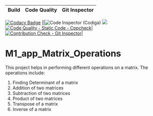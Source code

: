 |Build|Code Quality|Git Inspector|
|-----|------------|-------------|
[![Codacy Badge](https://api.codacy.com/project/badge/Grade/c123f12aeb004184bb298bcd2a6abbcb)](https://app.codacy.com/gh/Vatsal57/M1_app_matrixcal?utm_source=github.com&utm_medium=referral&utm_content=Vatsal57/M1_app_matrixcal&utm_campaign=Badge_Grade_Settings)
||![Code Inspector (Codiga)](https://api.codiga.io/project/30072/score/svg) ![](https://api.codiga.io/project/30072/status/svg) [![Code Quality - Static Code - Cppcheck](https://github.com/Vatsal57/M1_app_matrixcal/actions/workflows/cppcheck.yml/badge.svg)](https://github.com/Vatsal57/M1_app_matrixcal/actions/workflows/cppcheck.yml)|[![Contribution Check - Git Inspector](https://github.com/Vatsal57/M1_app_matrixcal/actions/workflows/gitinspector.yml/badge.svg)](https://github.com/Vatsal57/M1_app_matrixcal/actions/workflows/gitinspector.yml)|
# M1_app_Matrix_Operations
This project helps in performing different operations on a matrix.
The operations include:
1. Finding Determinant of a matrix
2. Addition of two matrices 
3. Subtraction of two matrices
4. Product of two matrices
5. Transpose of a matrix
6. Inverse of a matrix
